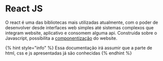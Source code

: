 # React JS

O react é uma das bibliotecas mais utilizadas atualmente, com o poder de desenvolver desde interfaces web simples até sistemas complexos que integram website, aplicativo e consomem alguma api.
Construída sobre o Javascript, possibilita a [componentização](./componentes.md) do website.

{% hint style="info" %}
Essa documentação irá assumir que a parte de html, css e js apresentadas já são conhecidas
{% endhint %}
